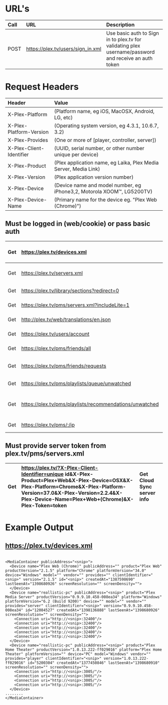 # URL's #

|Call|URL|Description|
|:---|:--|:----------|
|POST|https://plex.tv/users/sign_in.xml|Use basic auth to Sign in to plex.tv for validating plex username/password and receive an auth token|

# Request Headers #
|Header|Value|
|:-----|:----|
|X-Plex-Platform|(Platform name, eg iOS, MacOSX, Android, LG, etc)|
|X-Plex-Platform-Version|(Operating system version, eg 4.3.1, 10.6.7, 3.2)|
|X-Plex-Provides|(One or more of [player, controller, server])|
|X-Plex-Client-Identifier|(UUID, serial number, or other number unique per device)|
|X-Plex-Product|(Plex application name, eg Laika, Plex Media Server, Media Link)|
|X-Plex-Version|(Plex application version number)|
|X-Plex-Device|(Device name and model number, eg iPhone3,2, Motorola XOOM™, LG5200TV)|
|X-Plex-Device-Name|(Primary name for the device eg. "Plex Web (Chrome)")|


## Must be logged in (web/cookie) or pass basic auth ##
|Get|https://plex.tv/devices.xml|Gets a list of available clients and servers|
|:--|:--------------------------|:-------------------------------------------|
|Get|https://plex.tv/servers.xml|Gets a list of servers and their sections   |
|Get|https://plex.tv/library/sections?redirect=0|Get cloud Sync Sections                     |
|Get|https://plex.tv/pms/servers.xml?includeLite=1|Get simple list of servers                  |
|Get|http://plex.tv/web/translations/en.json|Get Translations for example: en            |
|Get|https://plex.tv/users/account|Get account information                     |
|Get|https://plex.tv/pms/friends/all|Get PMS server shares (?)                   |
|Get|https://plex.tv/pms/friends/requests|Get PMS server share requests (?)           |
|Get|https://plex.tv/pms/playlists/queue/unwatched|Get Unwatched playlist queue (?)            |
|Get|https://plex.tv/pms/playlists/recommendations/unwatched|Get Unwatched playlist recommendations (?)  |
|Get|https://plex.tv/pms/:/ip   |Get Current client remote IP                |


## Must provide server token from plex.tv/pms/servers.xml ##
| Get | https://plex.tv/?X-Plex-Client-Identifier=unique id&X-Plex-Product=Plex+Web&X-Plex-Device=OSX&X-Plex-Platform=Chrome&X-Plex-Platform-Version=37.0&X-Plex-Version=2.2.4&X-Plex-Device-Name=Plex+Web+(Chrome)&X-Plex-Token=token |Get Cloud Sync server info|
|:----|:-------------------------------------------------------------------------------------------------------------------------------------------------------------------------------------------------------------------------------|:-------------------------|

# Example Output #

## https://plex.tv/devices.xml ##

```

<MediaContainer publicAddress="<snip>">
  <Device name="Plex Web (Chrome)" publicAddress="" product="Plex Web" productVersion="2.1.5" platform="Chrome" platformVersion="34.0" device="Windows" model="" vendor="" provides="" clientIdentifier="<snip>" version="2.1.5" id="<snip>" createdAt="1387598690" lastSeenAt="1398680926" screenResolution="" screenDensity="">
  </Device>
  <Device name="reallistic-pc" publicAddress="<snip>" product="Plex Media Server" productVersion="0.9.9.10.458-008ea34" platform="Windows" platformVersion="6.2 (Build 9200)" device="" model="" vendor="" provides="server" clientIdentifier="<snip>" version="0.9.9.10.458-008ea34" id="12084527" createdAt="1398136888" lastSeenAt="1398680926" screenResolution="" screenDensity="">
    <Connection uri="http://<snip>:32400"/>
    <Connection uri="http://<snip>:32400"/>
    <Connection uri="http://<snip>:32400"/>
    <Connection uri="http://<snip>:32400"/>
    <Connection uri="http://<snip>:32400"/>
  </Device>
  <Device name="reallistic-pc" publicAddress="<snip>" product="Plex Home Theater" productVersion="1.0.13.222-ff029016" platform="Plex Home Theater" platformVersion="" device="PC" model="Windows" vendor="" provides="player" clientIdentifier="<snip>" version="1.0.13.222-ff029016" id="5200304" createdAt="1377450846" lastSeenAt="1398680910" screenResolution="" screenDensity="">
    <Connection uri="http://<snip>:3005/"/>
    <Connection uri="http://<snip>:3005/"/>
    <Connection uri="http://<snip>:3005/"/>
    <Connection uri="http://<snip>:3005/"/>
  </Device>
........
</MediaContainer>

```